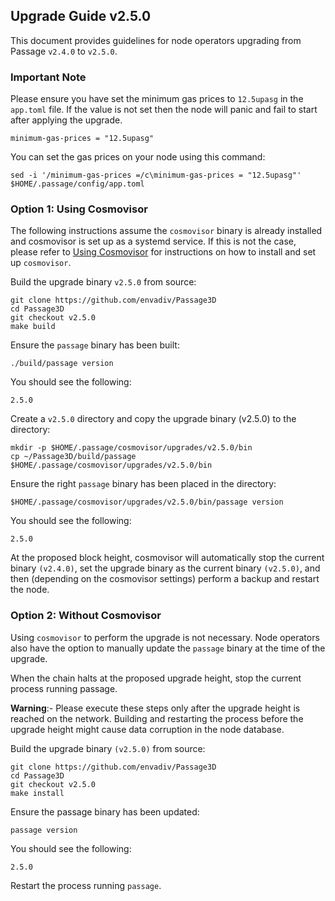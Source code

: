 ## Upgrade Guide v2.5.0

This document provides guidelines for node operators upgrading from Passage `v2.4.0` to `v2.5.0`.

### Important Note

Please ensure you have set the minimum gas prices to `12.5upasg` in the `app.toml` file. If the value is not set then the node will panic and fail to start after applying the upgrade.
```
minimum-gas-prices = "12.5upasg"
```
You can set the gas prices on your node using this command:
```
sed -i '/minimum-gas-prices =/c\minimum-gas-prices = "12.5upasg"' $HOME/.passage/config/app.toml
```
### Option 1: Using Cosmovisor

The following instructions assume the `cosmovisor` binary is already installed and cosmovisor is set up as a systemd service. If this is not the case, please refer to [Using Cosmovisor](https://docs.cosmos.network/main/build/tooling/cosmovisor) for instructions on how to install and set up `cosmovisor`.

Build the upgrade binary `v2.5.0` from source:

```
git clone https://github.com/envadiv/Passage3D
cd Passage3D
git checkout v2.5.0
make build
```

Ensure the `passage` binary has been built:
```
./build/passage version
```
You should see the following:

`2.5.0`


Create a `v2.5.0` directory and copy the upgrade binary (v2.5.0) to the directory:

```
mkdir -p $HOME/.passage/cosmovisor/upgrades/v2.5.0/bin
cp ~/Passage3D/build/passage $HOME/.passage/cosmovisor/upgrades/v2.5.0/bin
```

Ensure the right `passage` binary has been placed in the directory:
```
$HOME/.passage/cosmovisor/upgrades/v2.5.0/bin/passage version
```


You should see the following:

`2.5.0`

At the proposed block height, cosmovisor will automatically stop the current binary ``(v2.4.0)``, set the upgrade binary as the current binary ``(v2.5.0)``, and then (depending on the cosmovisor settings) perform a backup and restart the node.

### Option 2: Without Cosmovisor

Using `cosmovisor` to perform the upgrade is not necessary. Node operators also have the option to manually update the `passage` binary at the time of the upgrade.

When the chain halts at the proposed upgrade height, stop the current process running passage.

**Warning**:- Please execute these steps only after the upgrade height is reached on the network. Building and restarting the process before the upgrade height might cause data corruption in the node database.  

Build the upgrade binary ``(v2.5.0)`` from source:

```
git clone https://github.com/envadiv/Passage3D
cd Passage3D
git checkout v2.5.0
make install
```


Ensure the passage binary has been updated:

`passage version`

You should see the following:

`2.5.0`

Restart the process running `passage`.
